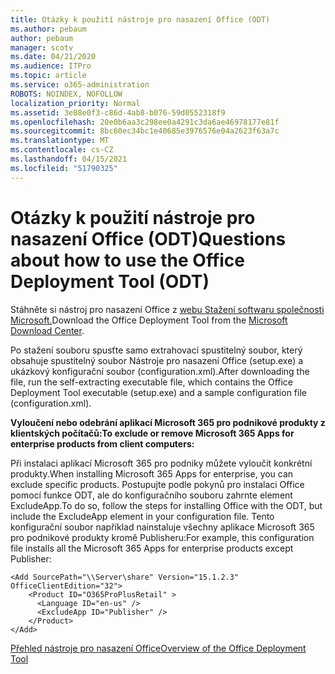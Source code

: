 ```yaml
---
title: Otázky k použití nástroje pro nasazení Office (ODT)
ms.author: pebaum
author: pebaum
manager: scotv
ms.date: 04/21/2020
ms.audience: ITPro
ms.topic: article
ms.service: o365-administration
ROBOTS: NOINDEX, NOFOLLOW
localization_priority: Normal
ms.assetid: 3e88e0f3-c86d-4ab8-b076-59d0552318f9
ms.openlocfilehash: 20e0b6aa3c298ee0a4291c3da6ae46978177e81f
ms.sourcegitcommit: 8bc60ec34bc1e40685e3976576e04a2623f63a7c
ms.translationtype: MT
ms.contentlocale: cs-CZ
ms.lasthandoff: 04/15/2021
ms.locfileid: "51790325"
---
```

# <a name="questions-about-how-to-use-the-office-deployment-tool-odt"></a><span data-ttu-id="a3e4f-102">Otázky k použití nástroje pro nasazení Office (ODT)</span><span class="sxs-lookup"><span data-stu-id="a3e4f-102">Questions about how to use the Office Deployment Tool (ODT)</span></span>

<span data-ttu-id="a3e4f-103">Stáhněte si nástroj pro nasazení Office z [webu Stažení softwaru společnosti Microsoft.](https://go.microsoft.com/fwlink/p/?LinkID=626065)</span><span class="sxs-lookup"><span data-stu-id="a3e4f-103">Download the Office Deployment Tool from the [Microsoft Download Center](https://go.microsoft.com/fwlink/p/?LinkID=626065).</span></span>
  
<span data-ttu-id="a3e4f-104">Po stažení souboru spusťte samo extrahovací spustitelný soubor, který obsahuje spustitelný soubor Nástroje pro nasazení Office (setup.exe) a ukázkový konfigurační soubor (configuration.xml).</span><span class="sxs-lookup"><span data-stu-id="a3e4f-104">After downloading the file, run the self-extracting executable file, which contains the Office Deployment Tool executable (setup.exe) and a sample configuration file (configuration.xml).</span></span>
  
 <span data-ttu-id="a3e4f-105">**Vyloučení nebo odebrání aplikací Microsoft 365 pro podnikové produkty z klientských počítačů:**</span><span class="sxs-lookup"><span data-stu-id="a3e4f-105">**To exclude or remove Microsoft 365 Apps for enterprise products from client computers:**</span></span>
  
<span data-ttu-id="a3e4f-106">Při instalaci aplikací Microsoft 365 pro podniky můžete vyloučit konkrétní produkty.</span><span class="sxs-lookup"><span data-stu-id="a3e4f-106">When installing Microsoft 365 Apps for enterprise, you can exclude specific products.</span></span> <span data-ttu-id="a3e4f-107">Postupujte podle pokynů pro instalaci Office pomocí funkce ODT, ale do konfiguračního souboru zahrnte element ExcludeApp.</span><span class="sxs-lookup"><span data-stu-id="a3e4f-107">To do so, follow the steps for installing Office with the ODT, but include the ExcludeApp element in your configuration file.</span></span> <span data-ttu-id="a3e4f-108">Tento konfigurační soubor například nainstaluje všechny aplikace Microsoft 365 pro podnikové produkty kromě Publisheru:</span><span class="sxs-lookup"><span data-stu-id="a3e4f-108">For example, this configuration file installs all the Microsoft 365 Apps for enterprise products except Publisher:</span></span>
  
```
<Add SourcePath="\\Server\share" Version="15.1.2.3" OfficeClientEdition="32">
    <Product ID="O365ProPlusRetail" >
      <Language ID="en-us" />
      <ExcludeApp ID="Publisher" />
    </Product>
</Add>
```

[<span data-ttu-id="a3e4f-109">Přehled nástroje pro nasazení Office</span><span class="sxs-lookup"><span data-stu-id="a3e4f-109">Overview of the Office Deployment Tool</span></span>](https://docs.microsoft.com/deployoffice/overview-office-deployment-tool)
  

